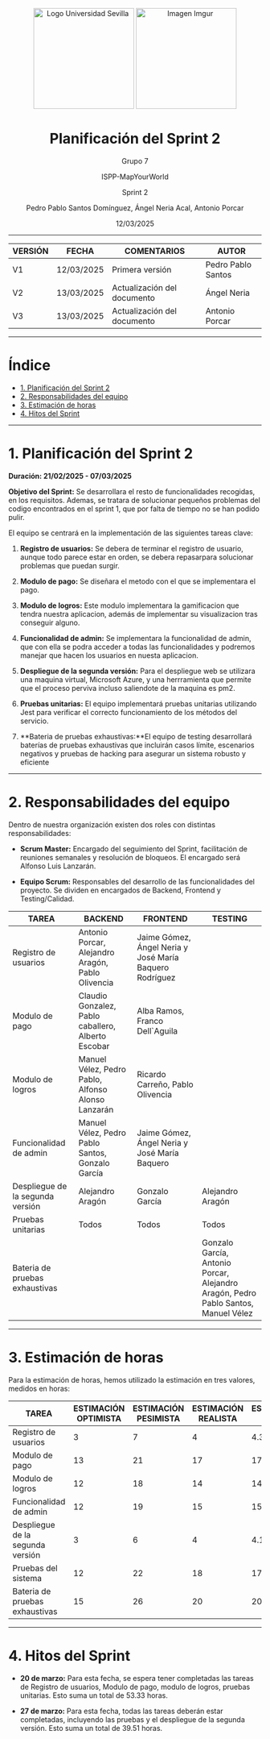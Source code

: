 <p align="center">
  <img src="https://www.ucm.es/al-acmes/file/logo-universidad-sevilla/?ver" alt="Logo Universidad Sevilla" width="200" height="200">
  <img src="https://i.imgur.com/vlzkG4H.png" alt="Imagen Imgur" width="auto" height="200">
</p>

<h1 align="center">Planificación del Sprint 2</h1>

<p align="center">
    Grupo 7
</p>
<p align="center">
    ISPP-MapYourWorld
</p>
<p align="center">
    Sprint 2
</p>
<p align="center">
    Pedro Pablo Santos Domínguez, Ángel Neria Acal, Antonio Porcar
</p>
<p align="center">
    12/03/2025
</p>

---
| VERSIÓN | FECHA     | COMENTARIOS              | AUTOR              |
|---------|-----------|--------------------------|--------------------|
| V1      | 12/03/2025| Primera versión          | Pedro Pablo Santos     |
| V2      | 13/03/2025| Actualización del documento| Ángel Neria 
| V3      | 13/03/2025| Actualización del documento | Antonio Porcar 
---

# Índice

- [1. Planificación del Sprint 2](#1-planificación-del-sprint-2)
- [2. Responsabilidades del equipo](#2-responsabilidades-del-equipo)
- [3. Estimación de horas](#3-estimación-de-horas)
- [4. Hitos del Sprint](#4-hitos-del-sprint)

---

# 1. Planificación del Sprint 2

**Duración: 21/02/2025 - 07/03/2025**

**Objetivo del Sprint:** Se desarrollara el resto de funcionalidades recogidas, en los requisitos. Ademas, se tratara de solucionar pequeños problemas del codigo encontrados en el sprint 1, que por falta de tiempo no se han podido pulir.

El equipo se centrará en la implementación de las siguientes tareas clave:

1.  **Registro de usuarios:** Se debera de terminar el registro de usuario, aunque todo parece estar en orden, se debera repasarpara solucionar problemas que puedan surgir.

2.  **Modulo de pago:** Se diseñara el metodo con el que se implementara el pago.

3.  **Modulo de logros:** Este modulo implementara la gamificacion que tendra nuestra aplicacion, además de implementar su visualizacion tras conseguir alguno.

4.  **Funcionalidad de admin:** Se implementara la funcionalidad de admin, que con ella se podra acceder a todas las funcionalidades y podremos manejar que hacen los usuarios en nuesta aplicacion.

5.  **Despliegue de la segunda versión:** Para el despliegue web se utilizara una maquina virtual, Microsoft Azure, y una herrramienta que permite que el proceso perviva incluso saliendote de la maquina es pm2. 

6. **Pruebas unitarias:** El equipo implementará pruebas unitarias utilizando Jest para verificar el correcto funcionamiento de los métodos del servicio.

7. **Bateria de pruebas exhaustivas:**El equipo de testing desarrollará baterías de pruebas exhaustivas que incluirán casos límite, escenarios negativos y pruebas de hacking para asegurar un sistema robusto y eficiente

---

# 2. Responsabilidades del equipo

Dentro de nuestra organización existen dos roles con distintas
responsabilidades:

-   **Scrum Master:** Encargado del seguimiento del Sprint, facilitación
de reuniones semanales y resolución de bloqueos. El encargado será
Alfonso Luis Lanzarán.

-   **Equipo Scrum:** Responsables del desarrollo de las funcionalidades
del proyecto. Se dividen en encargados de Backend, Frontend y Testing/Calidad.

| TAREA                 | BACKEND                                 | FRONTEND                                    | TESTING                     |
|-----------------------|---------------------------------------|---------------------------------------------|-----------------------------|
| Registro de usuarios | Antonio Porcar, Alejandro Aragón, Pablo Olivencia    |  Jaime Gómez, Ángel Neria y José María Baquero Rodríguez                                      |                        |
| Modulo de pago | Claudio Gonzalez, Pablo caballero, Alberto Escobar |  Alba Ramos, Franco Dell`Aguila|  |
| Modulo de logros | Manuel Vélez, Pedro Pablo, Alfonso Alonso Lanzarán  | Ricardo Carreño, Pablo Olivencia |  |
| Funcionalidad de admin | Manuel Vélez, Pedro Pablo Santos, Gonzalo García | Jaime Gómez, Ángel Neria y José María Baquero   |  |
| Despliegue de la segunda versión | Alejandro Aragón | Gonzalo García | Alejandro Aragón |
| Pruebas unitarias              | Todos                                   | Todos                                       | Todos                       |
| Bateria de pruebas exhaustivas | | | Gonzalo García, Antonio Porcar, Alejandro Aragón, Pedro Pablo Santos, Manuel Vélez |

---

# 3. Estimación de horas

Para la estimación de horas, hemos utilizado la estimación en tres valores,
medidos en horas:

| TAREA                          | ESTIMACIÓN OPTIMISTA | ESTIMACIÓN PESIMISTA | ESTIMACIÓN REALISTA | ESTIMACIÓN FINAL |
|--------------------------------|----------------------|----------------------|---------------------|------------------|
| Registro de usuarios             | 3                    | 7                    | 4                 |   4.33           |
| Modulo de pago        | 13                   | 21                   | 17                  |  17           |
| Modulo de logros | 12                   | 18                   | 14                  |  14.33              |
| Funcionalidad de admin | 12                   | 19                   | 15                  | 15.17            |
| Despliegue de la segunda versión | 3                    | 6                    | 4                   |  4.17            |
| Pruebas del sistema              | 12                    | 22                    | 18                 | 17.67             |
| Bateria de pruebas exhaustivas | 15                   | 26                   | 20                  | 20.17            |

---

# 4. Hitos del Sprint

-   **20 de marzo:** Para esta fecha, se espera tener completadas las tareas de
Registro de usuarios, Modulo de pago, modulo de logros, pruebas unitarias. Esto suma un
total de 53.33 horas.

-   **27 de marzo:** Para esta fecha, todas las tareas deberán estar completadas,
incluyendo las pruebas y el despliegue de la segunda versión. Esto suma un
total de 39.51 horas.
